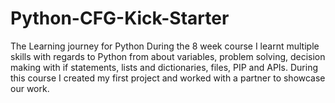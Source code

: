 # Python-CFG-Kick-Starter
The Learning journey for Python
During the 8 week course I learnt multiple skills with regards to Python from about variables, problem solving, decision making with if statements, lists and dictionaries, files, PIP and APIs.
During this course I created my first project and worked with a partner to showcase our work.
